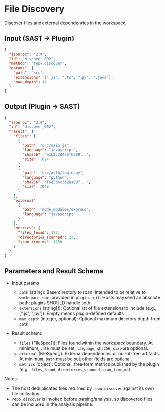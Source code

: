 # File Discovery

Discover files and external dependencies in the workspace.

## Input (SAST → Plugin)

```json
{
  "jsonrpc": "2.0",
  "id": "discover_002",
  "method": "repo.discover",
  "params": {
    "path": "src",
    "extensions": [".js", ".ts", ".py", ".java"],
    "max_depth": 10
  }
}
```

## Output (Plugin → SAST)

```json
{
  "jsonrpc": "2.0",
  "id": "discover_002",
  "result": {
    "files": [
      {
        "path": "src/main.js",
        "language": "javascript",
        "sha256": "a1b2c3d4e5f6789...",
        "size": 1024
      },
      {
        "path": "src/auth/login.py",
        "language": "python", 
        "sha256": "f6e5d4c3b2a1987...",
        "size": 2048
      }
    ],
    "external": [
      {
        "path": "node_modules/express",
        "language": "javascript"
      }
    ],
    "metrics": {
      "files_found": 127,
      "directories_scanned": 23,
      "scan_time_ms": 1250
    }
  }
}
```


## Parameters and Result Schema

- Input params
  - `path` (string): Base directory to scan. Intended to be relative to `workspace_root` provided in `plugin.init`. Hosts may send an absolute path; plugins SHOULD handle both.
  - `extensions` (string[]): Optional list of file extensions to include (e.g., [".js", ".py"]). Empty means plugin-defined defaults.
  - `max_depth` (integer, optional): Optional maximum directory depth from `path`.

- Result schema
  - `files` (FileSpec[]): Files found within the workspace boundary. At minimum, `path` must be set. `language`, `sha256`, `size` are optional.
  - `external` (FileSpec[]): External dependencies or out-of-tree artifacts. At minimum, `path` must be set; other fields are optional.
  - `metrics` (object): Optional, free-form metrics published by the plugin (e.g., `files_found`, `directories_scanned`, `scan_time_ms`).

Notes:
- The host deduplicates files returned by `repo.discover` against its own file collection.
- `repo.discover` is invoked before parsing/analysis, so discovered files can be included in the analysis pipeline.

